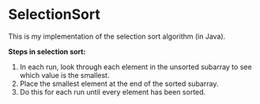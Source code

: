 # SelectionSort
This is my implementation of the selection sort algorithm (in Java).

**Steps in selection sort:**
 1. In each run, look through each element in the unsorted subarray to see which value is the smallest.
 2. Place the smallest element at the end of the sorted subarray.
 3. Do this for each run until every element has been sorted.

